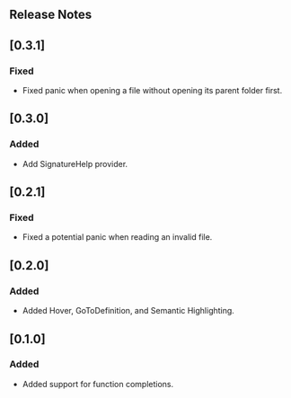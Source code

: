 ## Release Notes

## [0.3.1]

### Fixed

-   Fixed panic when opening a file without opening its parent folder first.

## [0.3.0]

### Added

-   Add SignatureHelp provider.

## [0.2.1]

### Fixed

-   Fixed a potential panic when reading an invalid file.

## [0.2.0]

### Added

-   Added Hover, GoToDefinition, and Semantic Highlighting.

## [0.1.0]

### Added

-   Added support for function completions.
